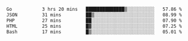<!--START_SECTION:waka-->

```txt
Go           3 hrs 20 mins   ██████████████▒░░░░░░░░░░   57.86 %
JSON         31 mins         ██▒░░░░░░░░░░░░░░░░░░░░░░   08.99 %
PHP          27 mins         ██░░░░░░░░░░░░░░░░░░░░░░░   07.90 %
HTML         25 mins         █▓░░░░░░░░░░░░░░░░░░░░░░░   07.25 %
Bash         17 mins         █▒░░░░░░░░░░░░░░░░░░░░░░░   05.01 %
```

<!--END_SECTION:waka-->
